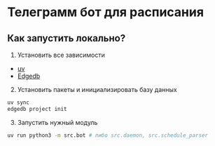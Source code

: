 # Телеграмм бот для расписания

## Как запустить локально?

1. Установить все зависимости

-   [uv](https://docs.astral.sh/uv)
-   [Edgedb](https://docs.edgedb.com/get-started/quickstart#installation)

2. Установить пакеты и инициализировать базу данных

```zsh
uv sync
edgedb project init
```

3. Запустить нужный модуль

```zsh
uv run python3 -m src.bot # либо src.daemon, src.schedule_parser
```

